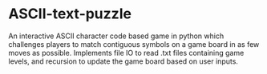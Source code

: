 # ASCII-text-puzzle

An interactive ASCII character code based game in python which challenges players to match contiguous symbols on a game board in as few moves as possible. Implements file IO to read .txt files containing game levels, and recursion to update the game board based on user inputs.
